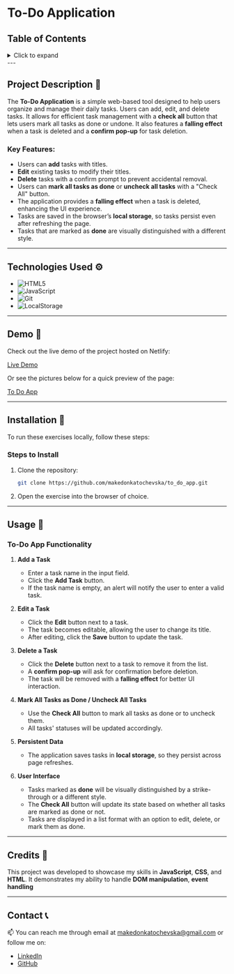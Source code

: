 # To-Do Application

## Table of Contents

<details>
  <summary>Click to expand</summary>
  - 📜 Project Description <br>
  - ⚙️ Technologies Used <br>
  - 🎥 Demo <br>
  - 🔨 Installation <br>
  - 🚀 Usage <br>
  - 📝 Credits <br>
  - 📞 Contact <br>
</details>
---

## Project Description 📜

The **To-Do Application** is a simple web-based tool designed to help users organize and manage their daily tasks. Users can add, edit, and delete tasks. It allows for efficient task management with a **check all** button that lets users mark all tasks as done or undone. It also features a **falling effect** when a task is deleted and a **confirm pop-up** for task deletion.

### Key Features:

- Users can **add** tasks with titles.
- **Edit** existing tasks to modify their titles.
- **Delete** tasks with a confirm prompt to prevent accidental removal.
- Users can **mark all tasks as done** or **uncheck all tasks** with a "Check All" button.
- The application provides a **falling effect** when a task is deleted, enhancing the UI experience.
- Tasks are saved in the browser’s **local storage**, so tasks persist even after refreshing the page.
- Tasks that are marked as **done** are visually distinguished with a different style.

---

## Technologies Used ⚙️

- ![HTML5](https://img.shields.io/badge/HTML5-E34F26?style=flat-square&logo=html5&logoColor=white)
- ![JavaScript](https://img.shields.io/badge/JavaScript-F7DF1E?style=flat-square&logo=javascript&logoColor=black)
- ![Git](https://img.shields.io/badge/Git-F05032?style=flat-square&logo=git&logoColor=white)
- ![LocalStorage](https://img.shields.io/badge/LocalStorage-323330?style=flat-square&logo=Google%20Chrome&logoColor=white)

---

## Demo 🎥

Check out the live demo of the project hosted on Netlify:

<a href="https://to-do-application-makedonkatochevska.netlify.app/" target="_blank">Live Demo</a>

Or see the pictures below for a quick preview of the page:

<a href="https://i.imghippo.com/files/Xaiv5611QPw.png" target="_blank">To Do App</a>

---

## Installation 🔨

To run these exercises locally, follow these steps:

### Steps to Install

1. Clone the repository:

   ```bash
   git clone https://github.com/makedonkatochevska/to_do_app.git

   ```

2. Open the exercise into the browser of choice.

---

## Usage 🚀

### To-Do App Functionality

1. **Add a Task**

   - Enter a task name in the input field.
   - Click the **Add Task** button.
   - If the task name is empty, an alert will notify the user to enter a valid task.

2. **Edit a Task**

   - Click the **Edit** button next to a task.
   - The task becomes editable, allowing the user to change its title.
   - After editing, click the **Save** button to update the task.

3. **Delete a Task**

   - Click the **Delete** button next to a task to remove it from the list.
   - A **confirm pop-up** will ask for confirmation before deletion.
   - The task will be removed with a **falling effect** for better UI interaction.

4. **Mark All Tasks as Done / Uncheck All Tasks**

   - Use the **Check All** button to mark all tasks as done or to uncheck them.
   - All tasks' statuses will be updated accordingly.

5. **Persistent Data**

   - The application saves tasks in **local storage**, so they persist across page refreshes.

6. **User Interface**
   - Tasks marked as **done** will be visually distinguished by a strike-through or a different style.
   - The **Check All** button will update its state based on whether all tasks are marked as done or not.
   - Tasks are displayed in a list format with an option to edit, delete, or mark them as done.

---

## Credits 📝

This project was developed to showcase my skills in **JavaScript**, **CSS**, and **HTML**. It demonstrates my ability to handle **DOM manipulation**, **event handling**

---

## Contact 📞

📫 You can reach me through email at [makedonkatochevska@gmail.com](mailto:makedonkatochevska@gmail.com) or follow me on:

- [LinkedIn](https://www.linkedin.com/in/makedonka-tochevska)
- [GitHub](https://github.com/makedonkatochevska)
